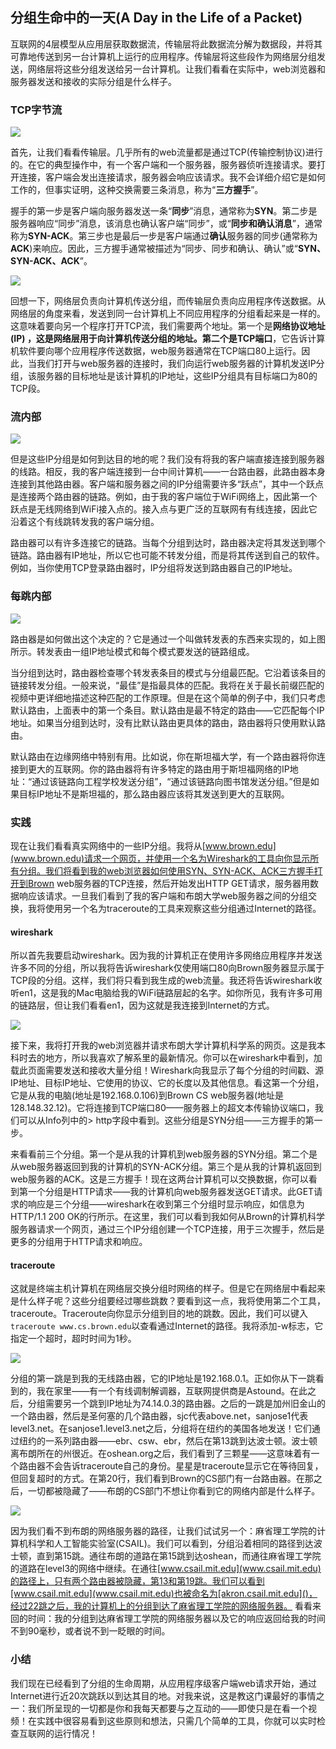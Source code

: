 ## 分组生命中的一天(A Day in the Life of a Packet)

互联网的4层模型从应用层获取数据流，传输层将此数据流分解为数据段，并将其可靠地传送到另一台计算机上运行的应用程序。传输层将这些段作为网络层分组发送，网络层将这些分组发送给另一台计算机。让我们看看在实际中，web浏览器和服务器发送和接收的实际分组是什么样子。



### TCP字节流

![](../.gitbook/Unit1-Internet-and-IP/1.5/1.jpg)

首先，让我们看看传输层。几乎所有的web流量都是通过TCP(传输控制协议)进行的。在它的典型操作中，有一个客户端和一个服务器，服务器侦听连接请求。要打开连接，客户端会发出连接请求，服务器会响应该请求。我不会详细介绍它是如何工作的，但事实证明，这种交换需要三条消息，称为“**三方握手**”。

握手的第一步是客户端向服务器发送一条“**同步**”消息，通常称为**SYN**。第二步是服务器响应“同步”消息，该消息也确认客户端“同步”，或“**同步和确认消息**”，通常称为**SYN-ACK**。第三步也是最后一步是客户端通过**确认**服务器的同步(通常称为**ACK**)来响应。因此，三方握手通常被描述为“同步、同步和确认、确认”或“**SYN、SYN-ACK、ACK**”。

![](../.gitbook/Unit1-Internet-and-IP/1.5/2.jpg)

回想一下，网络层负责向计算机传送分组，而传输层负责向应用程序传送数据。从网络层的角度来看，发送到同一台计算机上不同应用程序的分组看起来是一样的。这意味着要向另一个程序打开TCP流，我们需要两个地址。第一个是**网络协议地址(IP) **，这是网络层用于向计算机传送分组的地址。第二个是**TCP端口**，它告诉计算机软件要向哪个应用程序传送数据，web服务器通常在TCP端口80上运行。因此，当我们打开与web服务器的连接时，我们向运行web服务器的计算机发送IP分组，该服务器的目标地址是该计算机的IP地址，这些IP分组具有目标端口为80的TCP段。



### 流内部

![](../.gitbook/Unit1-Internet-and-IP/1.5/3.jpg)

但是这些IP分组是如何到达目的地的呢？我们没有将我的客户端直接连接到服务器的线路。相反，我的客户端连接到一台中间计算机——一台路由器，此路由器本身连接到其他路由器。客户端和服务器之间的IP分组需要许多“跃点”，其中一个跃点是连接两个路由器的链路。例如，由于我的客户端位于WiFi网络上，因此第一个跃点是无线网络到WiFi接入点的。接入点与更广泛的互联网有有线连接，因此它沿着这个有线跳转发我的客户端分组。

路由器可以有许多连接它的链路。当每个分组到达时，路由器决定将其发送到哪个链路。路由器有IP地址，所以它也可能不转发分组，而是将其传送到自己的软件。例如，当你使用TCP登录路由器时，IP分组将发送到路由器自己的IP地址。



### 每跳内部

![](../.gitbook/Unit1-Internet-and-IP/1.5/4.jpg)

路由器是如何做出这个决定的？它是通过一个叫做转发表的东西来实现的，如上图所示。转发表由一组IP地址模式和每个模式要发送的链路组成。

当分组到达时，路由器检查哪个转发表条目的模式与分组最匹配。它沿着该条目的链接转发分组。一般来说，“最佳”是指最具体的匹配。我将在关于最长前缀匹配的视频中更详细地描述这种匹配的工作原理。但是在这个简单的例子中，我们只考虑默认路由，上面表中的第一个条目。默认路由是最不特定的路由——它匹配每个IP地址。如果当分组到达时，没有比默认路由更具体的路由，路由器将只使用默认路由。

默认路由在边缘网络中特别有用。比如说，你在斯坦福大学，有一个路由器将你连接到更大的互联网。你的路由器将有许多特定的路由用于斯坦福网络的IP地址：“通过该链路向工程学校发送分组”，“通过该链路向图书馆发送分组。”但是如果目标IP地址不是斯坦福的，那么路由器应该将其发送到更大的互联网。



### 实践

现在让我们看看真实网络中的一些IP分组。我将从[www.brown.edu](www.brown.edu)请求一个网页，并使用一个名为Wireshark的工具向你显示所有分组。我们将看到我的web浏览器如何使用SYN、SYN-ACK、ACK三方握手打开到Brown web服务器的TCP连接，然后开始发出HTTP GET请求，服务器用数据响应该请求。一旦我们看到了我的客户端和布朗大学web服务器之间的分组交换，我将使用另一个名为traceroute的工具来观察这些分组通过Internet的路径。



#### wireshark

所以首先我要启动wireshark。因为我的计算机正在使用许多网络应用程序并发送许多不同的分组，所以我将告诉wireshark仅使用端口80向Brown服务器显示属于TCP段的分组。这样，我们将只看到我生成的web流量。我还将告诉wireshark收听en1，这是我的Mac电脑给我的WiFi链路层起的名字。如你所见，我有许多可用的链路层，但让我们看看en1，因为这就是我连接到Internet的方式。

![](../.gitbook/Unit1-Internet-and-IP/1.5/5.jpg)

接下来，我将打开我的web浏览器并请求布朗大学计算机科学系的网页。这是我本科时去的地方，所以我喜欢了解系里的最新情况。你可以在wireshark中看到，加载此页面需要发送和接收大量分组！Wireshark向我显示了每个分组的时间戳、源IP地址、目标IP地址、它使用的协议、它的长度以及其他信息。看这第一个分组，它是从我的电脑(地址是192.168.0.106)到Brown CS web服务器(地址是128.148.32.12)。它将连接到TCP端口80——服务器上的超文本传输协议端口，我们可以从Info列中的> http字段中看到。这些分组是SYN分组——三方握手的第一步。

来看看前三个分组。第一个是从我的计算机到web服务器的SYN分组。第二个是从web服务器返回到我的计算机的SYN-ACK分组。第三个是从我的计算机返回到web服务器的ACK。这是三方握手！现在这两台计算机可以交换数据，你可以看到第一个分组是HTTP请求——我的计算机向web服务器发送GET请求。此GET请求的响应是三个分组——wireshark在收到第三个分组时显示响应，如信息为HTTP/1.1 200 OK的行所示。在这里，我们可以看到我如何从Brown的计算机科学服务器请求一个网页，通过三个IP分组创建一个TCP连接，用于三次握手，然后是更多的分组用于HTTP请求和响应。



#### traceroute

这就是终端主机计算机在网络层交换分组时网络的样子。但是它在网络层中看起来是什么样子呢？这些分组要经过哪些跳数？要看到这一点，我将使用第二个工具，traceroute。Traceroute向你显示分组到目的地的跳数。因此，我们可以键入`traceroute www.cs.brown.edu`以查看通过Internet的路径。我将添加-w标志，它指定一个超时，超时时间为1秒。

![](../.gitbook/Unit1-Internet-and-IP/1.5/6.jpg)

分组的第一跳是到我的无线路由器，它的IP地址是192.168.0.1。正如你从下一跳看到的，我在家里——有一个有线调制解调器，互联网提供商是Astound。在此之后，分组需要另一个跳到IP地址为74.14.0.3的路由器。之后的一跳是加州旧金山的一个路由器，然后是圣何塞的几个路由器，sjc代表above.net，sanjose1代表level3.net。在sanjose1.level3.net之后，分组将在纽约的美国各地发送！它们通过纽约的一系列路由器——ebr、csw、ebr，然后在第13跳到达波士顿。波士顿离布朗所在的州很近。在oshean.org之后，我们看到了三颗星——这意味着有一个路由器不会告诉traceroute自己的身份。星星是traceroute显示它在等待回复，但回复超时的方式。在第20行，我们看到Brown的CS部门有一台路由器。在那之后，一切都被隐藏了——布朗的CS部门不想让你看到它的网络内部是什么样子。

![](../.gitbook/Unit1-Internet-and-IP/1.5/7.jpg)

因为我们看不到布朗的网络服务器的路径，让我们试试另一个：麻省理工学院的计算机科学和人工智能实验室(CSAIL)。我们可以看到，分组沿着相同的路径到达波士顿，直到第15跳。通往布朗的道路在第15跳到达oshean，而通往麻省理工学院的道路在level3的网络中继续。在通往[www.csail.mit.edu](www.csail.mit.edu)的路径上，只有两个路由器被隐藏，第13和第19跳。我们可以看到[www.csail.mit.edu](www.csail.mit.edu)也被命名为[akron.csail.mit.edu]()，经过22跳之后，我的计算机上的分组到达了麻省理工学院的网络服务器。 看看来回的时间：我的分组到达麻省理工学院的网络服务器以及它的响应返回给我的时间不到90毫秒，或者说不到一眨眼的时间。



### 小结

我们现在已经看到了分组的生命周期，从应用程序级客户端web请求开始，通过Internet进行近20次跳跃以到达其目的地。对我来说，这是教这门课最好的事情之一：我们所呈现的一切都是你和我每天都要与之互动的——即使只是在看一个视频！在实践中很容易看到这些原则和想法，只需几个简单的工具，你就可以实时检查互联网的运行情况！